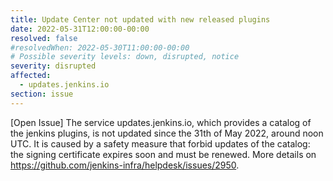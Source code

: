 ```yaml
---
title: Update Center not updated with new released plugins
date: 2022-05-31T12:00:00-00:00
resolved: false
#resolvedWhen: 2022-05-30T11:00:00-00:00
# Possible severity levels: down, disrupted, notice
severity: disrupted
affected:
  - updates.jenkins.io
section: issue
---
```


[Open Issue]
The service updates.jenkins.io, which provides a catalog of the jenkins plugins, is not updated since the 31th of May 2022, around noon UTC.
It is caused by a safety measure that forbid updates of the catalog: the signing certificate expires soon and must be renewed.
More details on <https://github.com/jenkins-infra/helpdesk/issues/2950>.
